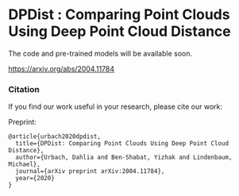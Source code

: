# DPDist : Comparing Point Clouds Using Deep Point Cloud Distance
The code and pre-trained models will be available soon.

https://arxiv.org/abs/2004.11784
### Citation
If you find our work useful in your research, please cite our work:

Preprint: 

    @article{urbach2020dpdist,
      title={DPDist: Comparing Point Clouds Using Deep Point Cloud Distance},
      author={Urbach, Dahlia and Ben-Shabat, Yizhak and Lindenbaum, Michael},
      journal={arXiv preprint arXiv:2004.11784},
      year={2020}
    }

